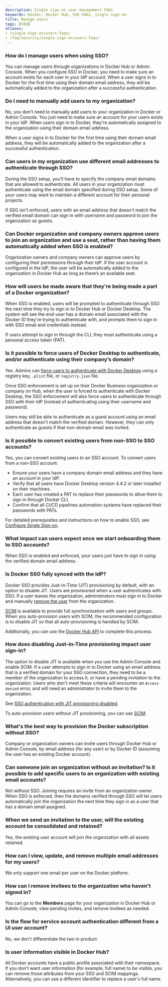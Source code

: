 ```yaml
---
description: Single sign-on user management FAQs
keywords: Docker, Docker Hub, SSO FAQs, single sign-on
title: Manage users
tags: [FAQ]
aliases:
- /single-sign-on/users-faqs/
- /faq/security/single-sign-on/users-faqs/
---
```


### How do I manage users when using SSO?

You can manage users through organizations in Docker Hub or Admin Console. When you configure SSO in Docker, you need to make sure an account exists for each user in your IdP account. When a user signs in to Docker for the first time using their domain email address, they will be automatically added to the organization after a successful authentication.

### Do I need to manually add users to my organization?

No, you don’t need to manually add users to your organization in Docker or Admin Console. You just need to make sure an account for your users exists in your IdP. When users sign in to Docker, they're automatically assigned to the organization using their domain email address.

When a user signs in to Docker for the first time using their domain email address, they will be automatically added to the organization after a successful authentication.

### Can users in my organization use different email addresses to authenticate through SSO?

During the SSO setup, you’ll have to specify the company email domains that are allowed to authenticate. All users in your organization must authenticate using the email domain specified during SSO setup. Some of your users may want to maintain a different account for their personal projects.

If SSO isn't enforced, users with an email address that doesn't match the verified email domain can sign in with username and password to join the organization as guests.

### Can Docker organization and company owners approve users to join an organization and use a seat, rather than having them automatically added when SSO is enabled?

Organization owners and company owners can approve users by configuring their permissions through their IdP. If the user account is configured in the IdP, the user will be automatically added to the organization in Docker Hub as long as there’s an available seat.

### How will users be made aware that they're being made a part of a Docker organization?

When SSO is enabled, users will be prompted to authenticate through SSO the next time they try to sign in to Docker Hub or Docker Desktop. The system will see the end-user has a domain email associated with the Docker ID they're trying to authenticate with, and prompts them to sign in with SSO email and credentials instead.

If users attempt to sign in through the CLI, they must authenticate using a personal access token (PAT).

### Is it possible to force users of Docker Desktop to authenticate, and/or authenticate using their company’s domain?

Yes. Admins can [force users to authenticate with Docker Desktop](../../for-admins/enforce-sign-in/) using a registry key, `.plist` file, or `registry.json` file.

Once SSO enforcement is set up on their Docker Business organization or company on Hub, when the user is forced to authenticate with Docker Desktop, the SSO enforcement will also force users to authenticate through SSO with their IdP (instead of authenticating using their username and password).

Users may still be able to authenticate as a guest account using an email address that doesn't match the verified domain. However, they can only authenticate as guests if that non-domain email was invited.

### Is it possible to convert existing users from non-SSO to SSO accounts?

Yes, you can convert existing users to an SSO account. To convert users from a non-SSO account:

- Ensure your users have a company domain email address and they have an account in your IdP.
- Verify that all users have Docker Desktop version 4.4.2 or later installed on their machines.
- Each user has created a PAT to replace their passwords to allow them to sign in through Docker CLI.
- Confirm that all CI/CD pipelines automation systems have replaced their passwords with PATs.

For detailed prerequisites and instructions on how to enable SSO, see [Configure Single Sign-on](../../../security/for-admins/single-sign-on/configure/).

### What impact can users expect once we start onboarding them to SSO accounts?

When SSO is enabled and enforced, your users just have to sign in using the verified domain email address.

### Is Docker SSO fully synced with the IdP?

Docker SSO provides Just-in-Time (JIT) provisioning by default, with an option to disable JIT. Users are provisioned when a user authenticates with SSO. If a user leaves the organization, administrators must sign in to Docker and manually [remove the user](../../../admin/organization/members.md#remove-a-member-or-invitee) from the organization.

[SCIM](../../../security/for-admins/provisioning/scim/) is available to provide full synchronization with users and groups. When you auto-provision users with SCIM, the recommended configuration is to disable JIT so that all auto-provisioning is handled by SCIM.

Additionally, you can use the [Docker Hub API](../../../reference/api/hub/latest/index.md) to complete this process.

### How does disabling Just-in-Time provisioning impact user sign-in?

The option to disable JIT is available when you use the Admin Console and enable SCIM. If a user attempts to sign in to Docker using an email address that is a verified domain for your SSO connection, they need to be a member of the organization to access it, or have a pending invitation to the organization. Users who don't meet these criteria will encounter an `Access denied` error, and will need an administrator to invite them to the organization.

See [SSO authentication with JIT provisioning disabled](../../../manuals/security/for-admins/provisioning/just-in-time/index.md#sso-authentication-with-jit-provisioning-disabled).

To auto-provision users without JIT provisioning, you can use [SCIM](../../../manuals/security/for-admins/provisioning/scim/index.md).

### What's the best way to provision the Docker subscription without SSO?

Company or organization owners can invite users through Docker Hub or Admin Console, by email address (for any user) or by Docker ID (assuming the user has an existing Docker account).

### Can someone join an organization without an invitation? Is it possible to add specific users to an organization with existing email accounts?

Not without SSO. Joining requires an invite from an organization owner. When SSO is enforced, then the domains verified through SSO will let users automatically join the organization the next time they sign in as a user that has a domain email assigned.

### When we send an invitation to the user, will the existing account be consolidated and retained?

Yes, the existing user account will join the organization with all assets retained.

### How can I view, update, and remove multiple email addresses for my users?

We only support one email per user on the Docker platform.

### How can I remove invitees to the organization who haven't signed in?

You can go to the **Members** page for your organization in Docker Hub or Admin Console, view pending invites, and remove invitees as needed.

### Is the flow for service account authentication different from a UI user account?

No, we don't differentiate the two in product.

### Is user information visible in Docker Hub?

All Docker accounts have a public profile associated with their namespace. If you don't want user information (for example, full name) to be visible, you can remove those attributes from your SSO and SCIM mappings. Alternatively, you can use a different identifier to replace a user's full name.
